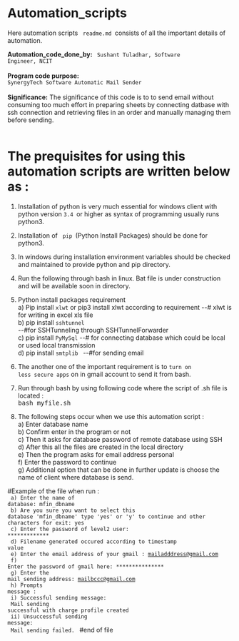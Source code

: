 # Automation_scripts

Here automation scripts <code> readme.md </code>consists of all the important details of automation. 

<b>Automation_code_done_by: </b><code> Sushant Tuladhar, Software Engineer, NCIT </code><br> <br>
<b>Program code purpose:</b><code> SynergyTech Software Automatic Mail Sender </code><br> <br>
<b>Significance:</b> The significance of this code is to to send email without consuming too much effort in preparing sheets by connecting datbase with ssh connection and retrieving files in an order and manually managing them before sending. <br> <br>

# The prequisites for using this automation scripts are written below as : 

1. Installation of python is very much essential for windows client with python version <code>3.4 </code>or higher as syntax of programming usually runs python3. 
2. Installation of <code> pip </code>(Python Install Packages) should be done for python3. 
3. In windows during installation environment variables should be checked and maintained to provide python and pip directory. 
4. Run the following through bash in linux. Bat file is under construction and will be available soon in directory. 
5. Python install packages requirement <br>
a) Pip install <code>xlwt</code> or pip3 install xlwt according to requirement 
--# xlwt is for writing in excel xls file <br>
b) pip install <code>sshtunnel</code>  
--#for SSHTunneling through SSHTunnelForwarder <br>
c) pip install <code>PyMySql</code> 
--# for connecting database which could be local or used local transmission <br>
d) pip install <code>smtplib </code>
--#for sending email <br>

6. The another one of the important requirement is to <code>turn on less secure apps</code> on in gmail account to send it from bash. <br>
7. Run through bash by using following code where the script of .sh file is located :<br>
  <kbd> bash myfile.sh </kbd> <br>
  
8. The following steps occur when we use this automation script : <br>
a) Enter database name <br>
b) Confirm enter in the program or not <br>
c) Then it asks for database password of remote database using SSH <br>
d) After this all the files are created in the local directory <br>
e) Then the program asks for email address personal <br>
f) Enter the password to continue <br>
g) Additional option that can be done in further update is choose the name of client where database is send. <br>
 
 #Example of the file when run : <br>
 <code>
 a) Enter the name of database: mfin_dbname <br>
 b) Are you sure you want to select this database 'mfin_dbname' type 'yes' or 'y' to continue and other characters for exit: yes <br>
 c) Enter the password of level2 user: ************* <br>
 d) Filename generated occured according to timestamp value <br>
 e) Enter the email address of your gmail : mailadddress@gmail.com<br>
 f) Enter the password of gmail here: *************** <br>
 g) Enter the mail_sending address: mailbccc@gmail.com <br>
 h) Prompts message : <br>
    i) Successful sending message: <br>
      Mail sending successful with charge profile created <br>
    ii) Unsuccessful sending message: <br>
      Mail sending failed. 
  </code>
 #end of file
  
